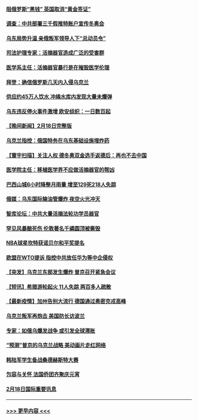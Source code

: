 #### [阻俄罗斯“黑钱” 英国取消“黄金签证”](../pages/prog202/a103352090.md?t=02192200) 
#### [调查：中共部署三千假推特账户宣传冬奥会](../pages/prog202/a103352082.md?t=02192200) 
#### [乌东局势升温 亲俄叛军领导人下“总动员令”](../pages/prog202/a103352071.md?t=02192200) 
#### [司法护理专家：活摘器官造成广泛的受害群](../pages/prog202/a103351930.md?t=02192200) 
#### [医学系主任：活摘器官暴行是在摧毁医学伦理](../pages/prog202/a103351918.md?t=02192200) 
#### [拜登：确信俄罗斯几天内入侵乌克兰](../pages/prog202/a103351905.md?t=02192200) 
#### [供应约45万人饮水 冲绳水库内发现大量未爆弹](../pages/prog202/a103351906.md?t=02192200) 
#### [乌东违反停火事件激增 欧安组织：一日数百起](../pages/prog202/a103351891.md?t=02192200) 
#### [【晚间新闻】2月18日完整版](../pages/prog202/a103351752.md?t=02192200) 
#### [乌克兰指控：俄国特务在乌东基础设施埋炸药](../pages/prog202/a103351831.md?t=02192200) 
#### [【寰宇扫描】关注人权 德冬奥双金选手返德后：再也不去中国](../pages/prog202/a103351489.md?t=02192200) 
#### [医学院主任：移植医学界不应做活摘器官的帮凶](../pages/prog202/a103351828.md?t=02192200) 
#### [巴西山城6小时降整月雨量 增至129死218人失踪](../pages/prog202/a103351811.md?t=02192200) 
#### [俄媒：乌东国际输油管爆炸 夜空火光冲天](../pages/prog202/a103351754.md?t=02192200) 
#### [智库论坛：中共大量活摘法轮功学员器官](../pages/prog202/a103351624.md?t=02192200) 
#### [罕见风暴酿死伤 伦敦著名千禧圆顶被撕毁](../pages/prog202/a103351523.md?t=02192200) 
#### [NBA球星坎特获诺贝尔和平奖提名](../pages/prog202/a103351515.md?t=02192200) 
#### [欧盟在WTO提诉 指控中共放任华为等中企侵权](../pages/prog202/a103351384.md?t=02192200) 
#### [【突发】乌克兰东部发生爆炸 普京召开紧急会议](../pages/prog202/a103351372.md?t=02192200) 
#### [【短讯】希腊游轮起火 11人失踪 两百多人疏散](../pages/prog202/a103351352.md?t=02192200) 
#### [【最新疫情】加州告别大流行 德国通过奥密克戎高峰](../pages/prog202/a103351348.md?t=02192200) 
#### [乌克兰叛军再炮击 美国防长访波兰](../pages/prog202/a103351323.md?t=02192200) 
#### [专家：如俄乌爆发战争 或引发全球滞胀](../pages/prog202/a103351180.md?t=02192200) 
#### [“预测”普京的乌克兰战略 美动画片走红网络](../pages/prog202/a103351173.md?t=02192200) 
#### [韩陆军学生备战桑德赫斯特大赛](../pages/prog202/a103351257.md?t=02192200) 
#### [包容与关怀 法国侨团齐聚庆元宵](../pages/prog202/a103351114.md?t=02192200) 
#### [2月18日国际重要讯息](../pages/prog202/a103351084.md?t=02192200) 

----
#### [ >>> 更早内容 <<< ](../indexes/prog202-earlier.md)
